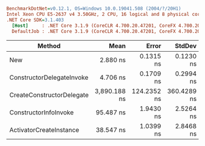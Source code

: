 ``` ini

BenchmarkDotNet=v0.12.1, OS=Windows 10.0.19041.508 (2004/?/20H1)
Intel Xeon CPU E5-2637 v4 3.50GHz, 2 CPU, 16 logical and 8 physical cores
.NET Core SDK=3.1.403
  [Host]     : .NET Core 3.1.9 (CoreCLR 4.700.20.47201, CoreFX 4.700.20.47203), X64 RyuJIT
  DefaultJob : .NET Core 3.1.9 (CoreCLR 4.700.20.47201, CoreFX 4.700.20.47203), X64 RyuJIT


```
|                    Method |         Mean |       Error |      StdDev |       Median |    Ratio | RatioSD |  Gen 0 |  Gen 1 |  Gen 2 | Allocated |
|-------------------------- |-------------:|------------:|------------:|-------------:|---------:|--------:|-------:|-------:|-------:|----------:|
|                       New |     2.880 ns |   0.1315 ns |   0.1230 ns |     2.841 ns |     1.00 |    0.00 | 0.0031 |      - |      - |      24 B |
| ConstructorDelegateInvoke |     4.706 ns |   0.1709 ns |   0.2994 ns |     4.599 ns |     1.66 |    0.13 | 0.0031 |      - |      - |      24 B |
| CreateConstructorDelegate | 3,890.188 ns | 124.2352 ns | 360.4289 ns | 3,868.823 ns | 1,440.62 |  114.29 | 0.1526 | 0.0763 | 0.0229 |    1231 B |
|     ConstructorInfoInvoke |    95.487 ns |   1.9430 ns |   2.5264 ns |    95.412 ns |    33.23 |    1.69 | 0.0030 |      - |      - |      24 B |
|   ActivatorCreateInstance |    38.547 ns |   1.0399 ns |   2.8468 ns |    37.691 ns |    13.41 |    1.33 | 0.0030 |      - |      - |      24 B |
